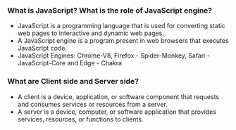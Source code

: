 ### What is JavaScript? What is the role of JavaScript engine?

- JavaScript is a programming language that is used for converting static web pages to interactive and dynamic web pages.
- A JavaScript engine is a program present in web browsers that executes JavaScript code.
- JavaScript Engines: Chrome-V8, Firefox - Spider-Monkey, Safari - JavaScript-Core and Edge - Chakra

### What are Client side and Server side?

- A client is a device, application, or software component that requests and consumes services or resources from a server.
- A server is a device, computer, or software application that provides services, resources, or functions to clients.
